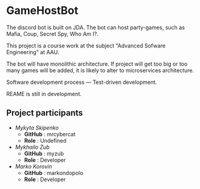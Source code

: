 # GameHostBot
The discord bot is built on JDA.
The bot can host party-games, such as Mafia, Coup, Secret Spy, Who Am I?.

This project is a course work at the subject "Advanced Sofware Engineering" at AAU.

The bot will have monolithic architecture. If project will get too big or too many games will be added, it is likely to alter to microservices architecture.

Software development process — Test-driven development.

REAME is still in development.

## Project participants

- *Mykyta Skipenko* 
  - **GitHub** : mrcybercat
  - **Role** : Undefined
- *Mykhailo Zub*
  - **GitHub** : myzub
  - **Role** : Developer
- *Marko Korovin*
  - **GitHub** : markondopolo
  - **Role** : Developer